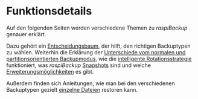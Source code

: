 # Funktionsdetails

Auf den folgenden Seiten werden verschiedene Themen zu *raspiBackup* genauer erklärt.

Dazu gehört ein [Entscheidungsbaum](backup-types.md), der hilft, den richtigen Backuptypen zu wählen. Weiterhin
die Erklärung der [Unterschiede vom normalen und partitionsorientierten Backupmodus](normal-or-partition-backup.md),
wie die [intelligente Rotationsstrategie](smart-recycle.md) funktioniert, was *raspiBackup* [Snapshots](snapshots.md)
sind und welche [Erweiterungsmöglichkeiten](hooks-for-own-scripts.md) es gibt.

Außerdem finden sich Anleitungen, wie man bei den verschiedenen Backuptypen gezielt [einzelne Dateien](how-to-retrieve-single-files-or-directories-from-the-backup.md) restoren kann.

[.status]: translated

